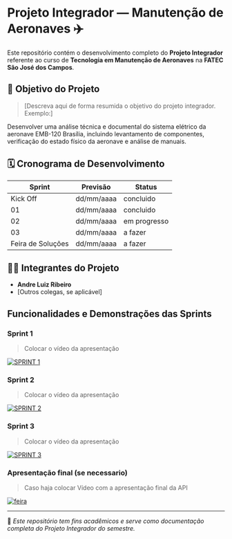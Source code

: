 # Projeto Integrador — Manutenção de Aeronaves ✈️

Este repositório contém o desenvolvimento completo do **Projeto Integrador** referente ao curso de **Tecnologia em Manutenção de Aeronaves** na **FATEC São José dos Campos**.

## 📌 Objetivo do Projeto

> [Descreva aqui de forma resumida o objetivo do projeto integrador. Exemplo:]

Desenvolver uma análise técnica e documental do sistema elétrico da aeronave EMB-120 Brasília, incluindo levantamento de componentes, verificação do estado físico da aeronave e análise de manuais.

## 🗓️ Cronograma de Desenvolvimento

Sprint | Previsão | Status| 
|------|--------|------|
|Kick Off | dd/mm/aaaa | concluido| 
|01 | dd/mm/aaaa | concluido|
|02|  dd/mm/aaaa| em progresso |
|03| dd/mm/aaaa | a fazer|
|Feira de Soluções|dd/mm/aaaa |a fazer |

## 🧑‍💻 Integrantes do Projeto

- **Andre Luiz Ribeiro**  
- [Outros colegas, se aplicável]

## Funcionalidades e Demonstrações das Sprints

### Sprint 1
>Colocar o vídeo da apresentação

[![SPRINT 1](https://img.youtube.com/vi/codigo_do_seu_video/0.jpg)](https://youtu.be/codigo_do_seu_video)

### Sprint 2
>Colocar o vídeo da apresentação

[![SPRINT 2](https://img.youtube.com/vi/codigo_do_seu_video/0.jpg)](https://youtu.be/codigo_do_seu_video)

### Sprint 3
>Colocar o vídeo da apresentação

[![SPRINT 3](https://img.youtube.com/vi/codigo_do_seu_video/0.jpg)](https://youtu.be/codigo_do_seu_video)

### Apresentação final (se necessario)
> Caso haja colocar Vídeo com a apresentação final da API

[![feira](https://img.youtube.com/vi/codigo_do_seu_video/0.jpg)](https://youtu.be/codigo_do_seu_video)



---

📎 _Este repositório tem fins acadêmicos e serve como documentação completa do Projeto Integrador do semestre._





